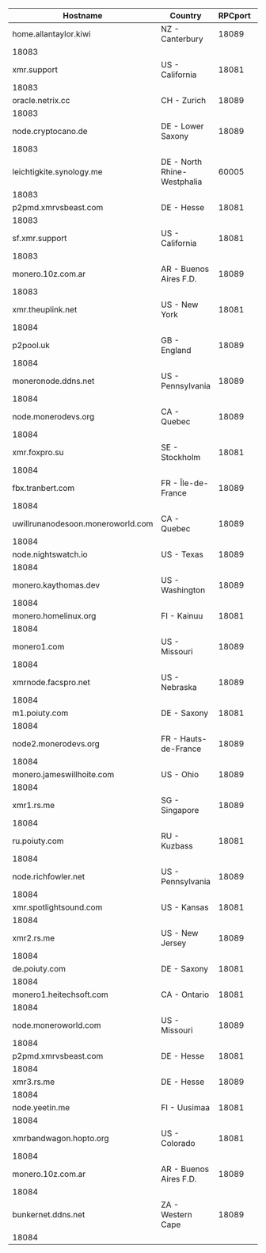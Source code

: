 Hostname | Country | RPCport | P2Pport
--- | --- | --- | ---
home.allantaylor.kiwi | NZ - Canterbury | 18089
 | 18083
xmr.support | US - California | 18081
 | 18083
oracle.netrix.cc | CH - Zurich | 18089
 | 18083
node.cryptocano.de | DE - Lower Saxony | 18089
 | 18083
leichtigkite.synology.me | DE - North Rhine-Westphalia | 60005
 | 18083
p2pmd.xmrvsbeast.com | DE - Hesse | 18081
 | 18083
sf.xmr.support | US - California | 18081
 | 18083
monero.10z.com.ar | AR - Buenos Aires F.D. | 18089
 | 18083
xmr.theuplink.net | US - New York | 18081
 | 18084
p2pool.uk | GB - England | 18089
 | 18084
moneronode.ddns.net | US - Pennsylvania | 18089
 | 18084
node.monerodevs.org | CA - Quebec | 18089
 | 18084
xmr.foxpro.su | SE - Stockholm | 18081
 | 18084
fbx.tranbert.com | FR - Île-de-France | 18089
 | 18084
uwillrunanodesoon.moneroworld.com | CA - Quebec | 18089
 | 18084
node.nightswatch.io | US - Texas | 18089
 | 18084
monero.kaythomas.dev | US - Washington | 18089
 | 18084
monero.homelinux.org | FI - Kainuu | 18081
 | 18084
monero1.com | US - Missouri | 18089
 | 18084
xmrnode.facspro.net | US - Nebraska | 18089
 | 18084
m1.poiuty.com | DE - Saxony | 18081
 | 18084
node2.monerodevs.org | FR - Hauts-de-France | 18089
 | 18084
monero.jameswillhoite.com | US - Ohio | 18089
 | 18084
xmr1.rs.me | SG - Singapore | 18089
 | 18084
ru.poiuty.com | RU - Kuzbass | 18081
 | 18084
node.richfowler.net | US - Pennsylvania | 18089
 | 18084
xmr.spotlightsound.com | US - Kansas | 18081
 | 18084
xmr2.rs.me | US - New Jersey | 18089
 | 18084
de.poiuty.com | DE - Saxony | 18081
 | 18084
monero1.heitechsoft.com | CA - Ontario | 18081
 | 18084
node.moneroworld.com | US - Missouri | 18089
 | 18084
p2pmd.xmrvsbeast.com | DE - Hesse | 18081
 | 18084
xmr3.rs.me | DE - Hesse | 18089
 | 18084
node.yeetin.me | FI - Uusimaa | 18081
 | 18084
xmrbandwagon.hopto.org | US - Colorado | 18081
 | 18084
monero.10z.com.ar | AR - Buenos Aires F.D. | 18089
 | 18084
bunkernet.ddns.net | ZA - Western Cape | 18089
 | 18084
